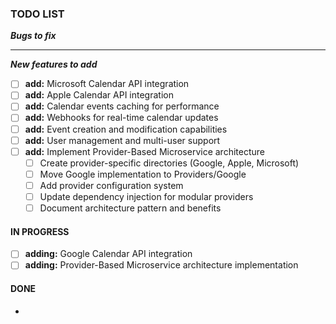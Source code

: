 ### TODO LIST

**_Bugs to fix_**

---

**_New features to add_**

- [ ] **add:** Microsoft Calendar API integration
- [ ] **add:** Apple Calendar API integration
- [ ] **add:** Calendar events caching for performance
- [ ] **add:** Webhooks for real-time calendar updates
- [ ] **add:** Event creation and modification capabilities
- [ ] **add:** User management and multi-user support
- [ ] **add:** Implement Provider-Based Microservice architecture
  - [ ] Create provider-specific directories (Google, Apple, Microsoft)
  - [ ] Move Google implementation to Providers/Google
  - [ ] Add provider configuration system
  - [ ] Update dependency injection for modular providers
  - [ ] Document architecture pattern and benefits

#### IN PROGRESS

- [ ] **adding:** Google Calendar API integration
- [ ] **adding:** Provider-Based Microservice architecture implementation

#### DONE

-

[high]: https://img.shields.io/badge/-HIGH-red
[mid]: https://img.shields.io/badge/-MID-yellow
[low]: https://img.shields.io/badge/-LOW-green
